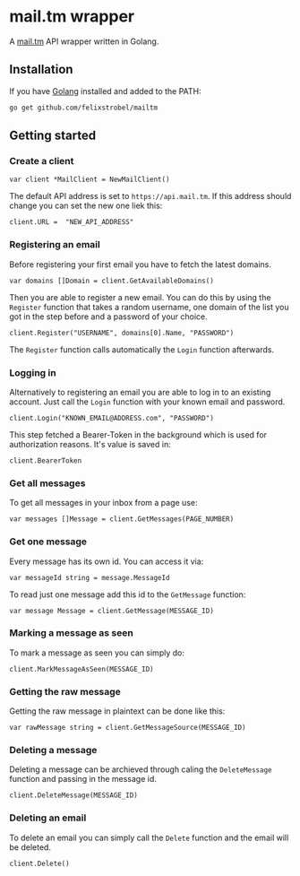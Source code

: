 # mail.tm wrapper

A [mail.tm](https://mail.tm) API wrapper written in Golang.

## Installation

If you have [Golang](https://golang.org/) installed and added to the PATH:

```bash
go get github.com/felixstrobel/mailtm
```

## Getting started

### Create a client

```golang
var client *MailClient = NewMailClient()
```

The default API address is set to `https://api.mail.tm`. If this address should change you can set the new one liek this:
```golang
client.URL =  "NEW_API_ADDRESS"
```

### Registering an email

Before registering your first email you have to fetch the latest domains.
```golang
var domains []Domain = client.GetAvailableDomains()
```

Then you are able to register a new email. You can do this by using the `Register` function that takes a random username, one domain of the list you got in the step before and a password of your choice.
```golang
client.Register("USERNAME", domains[0].Name, "PASSWORD")
```

The `Register` function calls automatically the `Login` function afterwards.

### Logging in

Alternatively to registering an email you are able to log in to an existing account.
Just call the `Login` function with your known email and password.
```golang
client.Login("KNOWN_EMAIL@ADDRESS.com", "PASSWORD")
```
This step fetched a Bearer-Token in the background which is used for authorization reasons. It's value is saved in:
```golang
client.BearerToken
```

### Get all messages

To get all messages in your inbox from a page use:
```golang
var messages []Message = client.GetMessages(PAGE_NUMBER)
```

### Get one message

Every message has its own id. You can access it via:
```golang
var messageId string = message.MessageId
```

To read just one message add this id to the `GetMessage` function:
```golang
var message Message = client.GetMessage(MESSAGE_ID)
```

### Marking a message as seen

To mark a message as seen you can simply do:
```golang
client.MarkMessageAsSeen(MESSAGE_ID)
```

### Getting the raw message

Getting the raw message in plaintext can be done like this:
```golang
var rawMessage string = client.GetMessageSource(MESSAGE_ID)
```

### Deleting a message

Deleting a message can be archieved through caling the `DeleteMessage` function and passing in the message id.
```golang
client.DeleteMessage(MESSAGE_ID)
```

### Deleting an email

To delete an email you can simply call the `Delete` function and the email will be deleted.
```golang
client.Delete()
```
